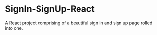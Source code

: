 # SignIn-SignUp-React
A React project comprising of a beautiful sign in and sign up page rolled into one.
